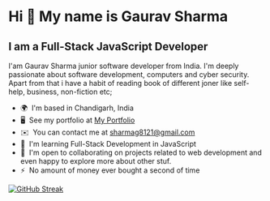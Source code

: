 # Hi 👋 My name is Gaurav Sharma

## I am a Full-Stack JavaScript Developer

I'am Gaurav Sharma junior software developer from India. I'm deeply passionate about software development, computers and cyber security. Apart from that i have a habit of reading book of different joner like self-help, business, non-fiction etc;

- 🌍  I'm based in Chandigarh, India
- 🖥️  See my portfolio at [My Portfolio](https://gsharma010.netlify.app/)
- ✉️  You can contact me at [sharmag8121@gmail.com](mailto:sharmag8121@gmail.com)
- 🧠  I'm learning Full-Stack Development in JavaScript
- 🤝  I'm open to collaborating on projects related to web development and even happy to explore more about other stuf.
- ⚡  No amount of money ever bought a second of time

[![GitHub Streak](https://streak-stats.demolab.com?user=gsharma101&theme=dark)](https://git.io/streak-stats)
